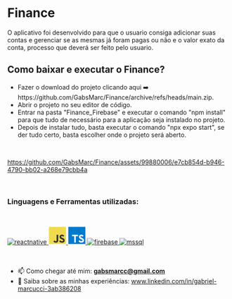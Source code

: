 # Finance
<p>O aplicativo foi desenvolvido para que o usuario consiga adicionar suas contas e gerenciar se as mesmas já foram pagas ou não e o valor exato da conta, processo que deverá ser feito pelo usuario.</p>

<h2>Como baixar e executar o Finance?</h2>

<p></p>

<ul>
  <li> Fazer o download do projeto clicando aqui ➡️ https://github.com/GabsMarc/Finance/archive/refs/heads/main.zip.</li>
  <li> Abrir o projeto no seu editor de código.</li>
  <li> Entrar na pasta "Finance_Firebase" e executar o comando "npm install" para que tudo de necessário para a aplicação seja instalado no projeto.</li>
  <li> Depois de instalar tudo, basta executar o comando "npx expo start", se der tudo certo, basta escolher onde o projeto será aberto.</li>
</ul>

</br>

https://github.com/GabsMarc/Finance/assets/99880006/e7cb854d-b946-4790-bb02-a268e79cbb4a


</br>
<p align="left">
</p>


<h3 align="left">Linguagens e Ferramentas utilizadas:</h3></br>
<p align="left"> 
<a href="https://reactnative.dev/" target="_blank" rel="noreferrer"> <img src="https://reactnative.dev/img/header_logo.svg" alt="reactnative" width="40" height="40"/> </a> 
<a href="https://developer.mozilla.org/en-US/docs/Web/JavaScript" target="_blank" rel="noreferrer"> <img src="https://raw.githubusercontent.com/devicons/devicon/master/icons/javascript/javascript-original.svg" alt="javascript" width="40" height="40"/> </a> 
<a href="https://www.typescriptlang.org/" target="_blank" rel="noreferrer"> <img src="https://raw.githubusercontent.com/devicons/devicon/master/icons/typescript/typescript-original.svg" alt="typescript" width="40" height="40"/> </a>
<a href="https://firebase.google.com/" target="_blank" rel="noreferrer"> <img src="https://www.vectorlogo.zone/logos/firebase/firebase-icon.svg" alt="firebase" width="40" height="40"/> </a> 
<a href="https://www.microsoft.com/en-us/sql-server" target="_blank" rel="noreferrer"> <img src="https://www.svgrepo.com/show/303229/microsoft-sql-server-logo.svg" alt="mssql" width="40" height="40"/> </a> 
</br></br></br>  

- 📫 Como chegar até mim: **gabsmarcc@gmail.com**
- 📄 Saiba sobre as minhas experiências:  www.linkedin.com/in/gabriel-marcucci-3ab386208
